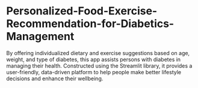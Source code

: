 # Personalized-Food-Exercise-Recommendation-for-Diabetics-Management
By offering individualized dietary and exercise suggestions based on age, weight, and type of diabetes, this app assists persons with diabetes in managing their health. Constructed using the Streamlit library, it provides a user-friendly, data-driven platform to help people make better lifestyle decisions and enhance their wellbeing.
